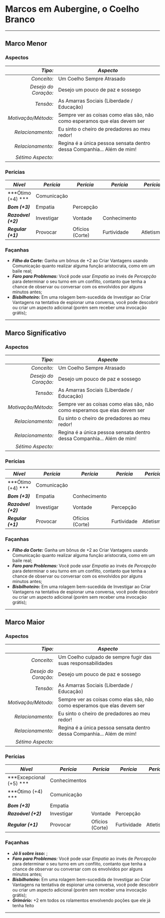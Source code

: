 # Marcos em Aubergine, o Coelho Branco

---

## Marco Menor

### Aspectos

|          __*Tipo:*__ | __*Aspecto*__                                                             |
|---------------------:|---------------------------------------------------------------------------|
|          _Conceito:_ | Um Coelho Sempre Atrasado                                                 |
| _Desejo do Coração:_ | Desejo um pouco de paz e sossego                                          |
|            _Tensão:_ | As Amarras Sociais (Liberdade / Educação)                                 |
|  _Motivação/Método:_ | Sempre ver as coisas como elas são, não como esperamos que elas devem ser |
|    _Relacionamento:_ | Eu sinto o cheiro de predadores ao meu redor!                             |
|    _Relacionamento:_ | Regina é a única pessoa sensata dentro dessa Companhia... Além de mim!    |
|    _Sétimo Aspecto:_ |                                                                           |

### Perícias 

| ***Nível***         | ***Perícia*** | ***Perícia***   | ***Perícia*** | ***Perícia*** |
|---------------------|---------------|-----------------|---------------|---------------|
| ***Ótimo (+4) ***   | Comunicação   |                 |               |               |
| ***Bom (+3)***      | Empatia       | Percepção       |               |               |
| ***Razoável (+2)*** | Investigar    | Vontade         |  Conhecimento |               |
| ***Regular (+1)***  | Provocar      | Ofícios (Corte) |  Furtividade  | Atletismo     |

### Façanhas

+  __*Filho da Corte:*__ Ganha um bônus de +2 ao Criar Vantagens usando Comunicação quanto realizar alguma função aristocrata, como em um baile real;
+ __*Faro para Problemas:*__ Você pode usar _Empatia_ ao invés de _Percepção_ para determinar o seu turno em um conflito, contanto que tenha a chance de observar ou conversar com os envolvidos por alguns minutos antes;
+ __*Bisbilhoteiro:*__ Em uma rolagem bem-sucedida de Investigar ao Criar Vantagens na tentativa de espionar uma conversa, você pode descobrir ou criar um aspecto adicional (porém sem receber uma invocação grátis);


---

## Marco Significativo

### Aspectos

|          __*Tipo:*__ | __*Aspecto*__                                                             |
|---------------------:|---------------------------------------------------------------------------|
|          _Conceito:_ | Um Coelho Sempre Atrasado                                                 |
| _Desejo do Coração:_ | Desejo um pouco de paz e sossego                                          |
|            _Tensão:_ | As Amarras Sociais (Liberdade / Educação)                                 |
|  _Motivação/Método:_ | Sempre ver as coisas como elas são, não como esperamos que elas devem ser |
|    _Relacionamento:_ | Eu sinto o cheiro de predadores ao meu redor!                             |
|    _Relacionamento:_ | Regina é a única pessoa sensata dentro dessa Companhia... Além de mim!    |
|    _Sétimo Aspecto:_ |                                                                           |

### Perícias 

| ***Nível***         | ***Perícia*** | ***Perícia***   | ***Perícia*** | ***Perícia*** | ***Perícia***    |
|---------------------|---------------|-----------------|---------------|---------------|------------------|
| ***Ótimo (+4) ***   | Comunicação   |                 |               |               |                  |
| ***Bom (+3)***      | Empatia       | Conhecimento    |               |               |                  |
| ***Razoável (+2)*** | Investigar    | Vontade         | Percepção     |               |                  |
| ***Regular (+1)***  | Provocar      | Ofícios (Corte) | Furtividade   | Atletismo     | Magia (Alquimia) |

### Façanhas

+  __*Filho da Corte:*__ Ganha um bônus de +2 ao Criar Vantagens usando Comunicação quanto realizar alguma função aristocrata, como em um baile real;
+ __*Faro para Problemas:*__ Você pode usar _Empatia_ ao invés de _Percepção_ para determinar o seu turno em um conflito, contanto que tenha a chance de observar ou conversar com os envolvidos por alguns minutos antes;
+ __*Bisbilhoteiro:*__ Em uma rolagem bem-sucedida de Investigar ao Criar Vantagens na tentativa de espionar uma conversa, você pode descobrir ou criar um aspecto adicional (porém sem receber uma invocação grátis);


---

## Marco Maior

### Aspectos

|          __*Tipo:*__ | __*Aspecto*__                                                             |
|---------------------:|---------------------------------------------------------------------------|
|          _Conceito:_ | Um Coelho culpado de sempre fugir das suas responsabilidades              |
| _Desejo do Coração:_ | Desejo um pouco de paz e sossego                                          |
|            _Tensão:_ | As Amarras Sociais (Liberdade / Educação)                                 |
|  _Motivação/Método:_ | Sempre ver as coisas como elas são, não como esperamos que elas devem ser |
|    _Relacionamento:_ | Eu sinto o cheiro de predadores ao meu redor!                             |
|    _Relacionamento:_ | Regina é a única pessoa sensata dentro dessa Companhia... Além de mim!    |
|    _Sétimo Aspecto:_ |                                                                           |

### Perícias 

| ***Nível***             | ***Perícia*** | ***Perícia***   | ***Perícia*** | ***Perícia*** | ***Perícia***    |
|-------------------------|---------------|-----------------|---------------|---------------|------------------|
| ***Excepcional (+5) *** | Conhecimentos |                 |               |               |                  |
| ***Ótimo (+4) ***       | Comunicação   |                 |               |               |                  |
| ***Bom (+3)***          | Empatia       |                 |               |               |                  |
| ***Razoável (+2)***     | Investigar    | Vontade         | Percepção     |               |                  |
| ***Regular (+1)***      | Provocar      | Ofícios (Corte) | Furtividade   | Atletismo     | Magia (Alquimia) |

### Façanhas

+  __*Já li sobre isso:*__ ;
+ __*Faro para Problemas:*__ Você pode usar _Empatia_ ao invés de _Percepção_ para determinar o seu turno em um conflito, contanto que tenha a chance de observar ou conversar com os envolvidos por alguns minutos antes;
+ __*Bisbilhoteiro:*__ Em uma rolagem bem-sucedida de Investigar ao Criar Vantagens na tentativa de espionar uma conversa, você pode descobrir ou criar um aspecto adicional (porém sem receber uma invocação grátis);
+ __*Grimório:*__ +2 em todos os rolamentos envolvendo poções que ele já tenha feito

---
